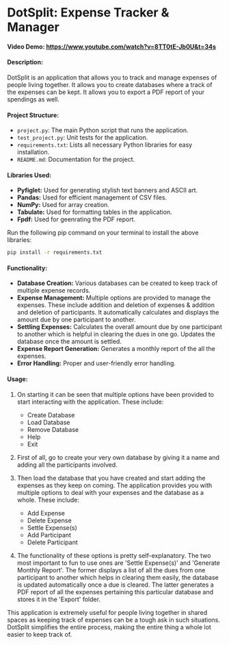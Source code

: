 # DotSplit: Expense Tracker & Manager

#### Video Demo: https://www.youtube.com/watch?v=8TT0tE-Jb0U&t=34s

#### Description:
DotSplit is an application that allows you to track and manage expenses of people living together. It allows you to create databases where a track of the expenses can be kept. It allows you to export a PDF report of your spendings as well.

#### Project Structure:
- `project.py`: The main Python script that runs the application.
- `test_project.py`: Unit tests for the application.
- `requirements.txt`: Lists all necessary Python libraries for easy installation.
- `README.md`: Documentation for the project.

#### Libraries Used:
- **Pyfiglet:** Used for generating stylish text banners and ASCII art.
- **Pandas:** Used for efficient management of CSV files.
- **NumPy:** Used for array creation.
- **Tabulate:** Used for formatting tables in the application.
- **Fpdf:** Used for geenrating the PDF report.

Run the following pip command on your terminal to install the above libraries:

```bash
pip install -r requirements.txt
```

#### Functionality:
- **Database Creation:** Various databases can be created to keep track of multiple expense records.
- **Expense Management:** Multiple options are provided to manage the expenses. These include addition and deletion of expenses & addition and deletion of participants. It automatically calculates and displays the amount due by one participant to another.
- **Settling Expenses:** Calculates the overall amount due by one participant to another which is helpful in clearing the dues in one go. Updates the database once the amount is settled.
- **Expense Report Generation:** Generates a monthly report of the all the expenses.
- **Error Handling:** Proper and user-friendly error handling.

#### Usage:
1. On starting it can be seen that multiple options have been provided to start interacting with the application. These include:
   - Create Database
   - Load Database
   - Remove Database
   - Help
   - Exit

2. First of all, go to create your very own database by giving it a name and adding all the participants involved.

3. Then load the database that you have created and start adding the expenses as they keep on coming. The application provides you with multiple options to deal with your expenses and the database as a whole. These include:
   - Add Expense
   - Delete Expense
   - Settle Expense(s)
   - Add Participant
   - Delete Participant

4. The functionality of these options is pretty self-explanatory. The two most important to fun to use ones are 'Settle Expense(s)' and 'Generate Monthly Report'.
The former displays a list of all the dues from one participant to another which helps in clearing them easily, the database is updated automatically once a due is cleared. The latter generates a PDF report of all the expenses pertaining this particular database and stores it in the 'Export' folder.

This application is extremely useful for people living together in shared spaces as keeping track of expenses can be a tough ask in such situations. DotSplit simplifies the entire process, making the entire thing a whole lot easier to keep track of.

